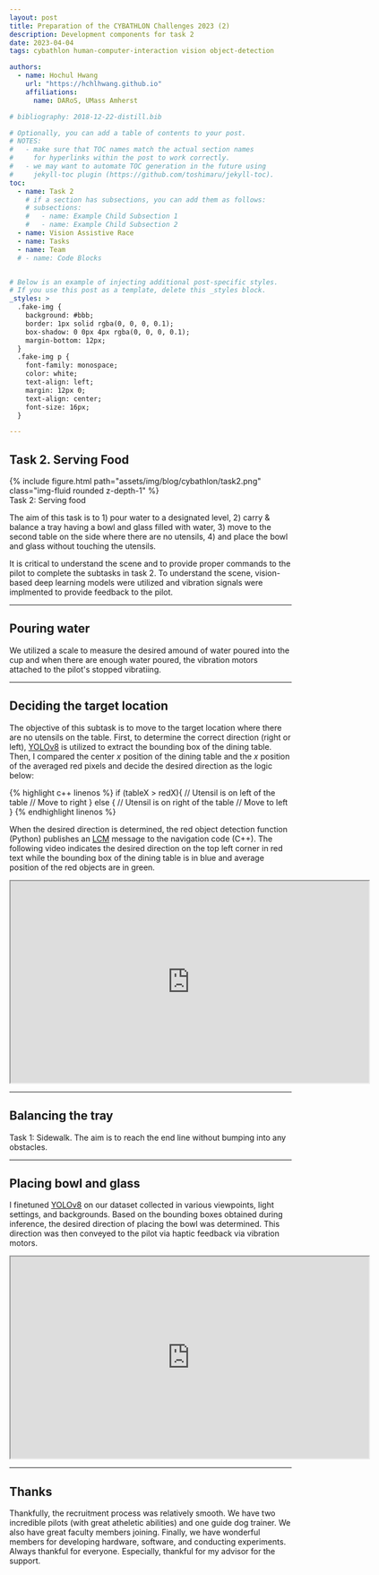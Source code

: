 ```yaml
---
layout: post 
title: Preparation of the CYBATHLON Challenges 2023 (2)
description: Development components for task 2
date: 2023-04-04
tags: cybathlon human-computer-interaction vision object-detection

authors:
  - name: Hochul Hwang
    url: "https://hchlhwang.github.io"
    affiliations:
      name: DARoS, UMass Amherst

# bibliography: 2018-12-22-distill.bib

# Optionally, you can add a table of contents to your post.
# NOTES:
#   - make sure that TOC names match the actual section names
#     for hyperlinks within the post to work correctly.
#   - we may want to automate TOC generation in the future using
#     jekyll-toc plugin (https://github.com/toshimaru/jekyll-toc).
toc:
  - name: Task 2
    # if a section has subsections, you can add them as follows:
    # subsections:
    #   - name: Example Child Subsection 1
    #   - name: Example Child Subsection 2
  - name: Vision Assistive Race 
  - name: Tasks
  - name: Team
  # - name: Code Blocks


# Below is an example of injecting additional post-specific styles.
# If you use this post as a template, delete this _styles block.
_styles: >
  .fake-img {
    background: #bbb;
    border: 1px solid rgba(0, 0, 0, 0.1);
    box-shadow: 0 0px 4px rgba(0, 0, 0, 0.1);
    margin-bottom: 12px;
  }
  .fake-img p {
    font-family: monospace;
    color: white;
    text-align: left;
    margin: 12px 0;
    text-align: center;
    font-size: 16px;
  }

---
```


## Task 2. Serving Food

<div class="row mt-3">
    <div class="col-sm mt-3 mt-md-0">
        {% include figure.html path="assets/img/blog/cybathlon/task2.png" class="img-fluid rounded z-depth-1" %}
    </div>
</div>
<div class="caption">
    Task 2: Serving food
</div>

The aim of this task is to 1) pour water to a designated level, 2) carry & balance a tray having a bowl and glass filled with water, 3) move to the second table on the side where there are no utensils, 4) and place the bowl and glass without touching the utensils. 

It is critical to understand the scene and to provide proper commands to the pilot to complete the subtasks in task 2. To understand the scene, vision-based deep learning models were utilized and vibration signals were implmented to provide feedback to the pilot. 

***

## Pouring water 

We utilized a scale to measure the desired amound of water poured into the cup and when there are enough water poured, the vibration motors attached to the pilot's stopped vibratiing.

***

## Deciding the target location

The objective of this subtask is to move to the target location where there are no utensils on the table. First, to determine the correct direction (right or left), [YOLOv8](https://github.com/ultralytics/ultralytics) is utilized to extract the bounding box of the dining table. Then, I compared the center $x$ position of the dining table and the $x$ position of the averaged red pixels and decide the desired direction as the logic below:

{% highlight c++ linenos %}
if (tableX > redX){
  // Utensil is on left of the table
  // Move to right 
} else {
  // Utensil is on right of the table
  // Move to left
} 
{% endhighlight linenos %}


When the desired direction is determined, the red object detection function (Python) publishes an [LCM](http://lcm-proj.github.io/lcm/) message to the navigation code (C++). The following video indicates the desired direction on the top left corner in red text while the bounding box of the dining table is in blue and average position of the red objects are in green.

<iframe width="640" height="360"
src="https://www.youtube.com/embed/h8slOW101kk">
</iframe>

***

## Balancing the tray

Task 1: Sidewalk. The aim is to reach the end line without bumping into any obstacles.

***

## Placing bowl and glass

I finetuned [YOLOv8](https://github.com/ultralytics/ultralytics) on our dataset collected in various viewpoints, light settings, and backgrounds. Based on the bounding boxes obtained during inference, the desired direction of placing the bowl was determined. This direction was then conveyed to the pilot via haptic feedback via vibration motors. 

<iframe width="640" height="360"
src="https://www.youtube.com/embed/bjo3fgSEHGo">
</iframe>

***

## Thanks

Thankfully, the recruitment process was relatively smooth. We have two incredible pilots (with great atheletic abilities) and one guide dog trainer. We also have great faculty members joining. Finally, we have wonderful members for developing hardware, software, and conducting experiments. Always thankful for everyone. Especially, thankful for my advisor for the support. 


<!-- *** -->
